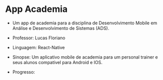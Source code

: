 # App Academia

- Um app de academia para a disciplina de Desenvolvimento Mobile em Análise e Desenvolvimento de Sistemas (ADS).
- Professor: Lucas Floriano
- Linguagem: React-Native

- Sinopse: Um aplicativo mobile de academia para um personal trainer e seus alunos compatível para Android e IOS.
- Progresso:
